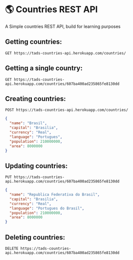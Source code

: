 # 🌎 Countries REST API

A Simple countries REST API, build for learning purposes

## Getting countries:

```
GET https://tads-countries-api.herokuapp.com/countries/
```

## Getting a single country:

```
GET https://tads-countries-api.herokuapp.com/countries/607ba400ad235865fe8130dd
```

## Creating countries:


```
POST https://tads-countries-api.herokuapp.com/countries/
```


```json
{
  "name": "Brasil",
  "capital": "Brasilia",
  "currency": "Real",
  "language": "Portugues",
  "population": 210000000,
  "area": 8000000
}
```

## Updating countries:

```
PUT https://tads-countries-api.herokuapp.com/countries/607ba400ad235865fe8130dd
```


```json
{
  "name": "Republica Federativa do Brasil",
  "capital": "Brasilia",
  "currency": "Real",
  "language": "Portugues do Brasil",
  "population": 210000000,
  "area": 8000000
}
```
## Deleting countries:

```
DELETE https://tads-countries-api.herokuapp.com/countries/607ba400ad235865fe8130dd
```
